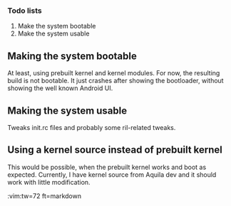 ### Todo lists
1. Make the system bootable
2. Make the system usable

## Making the system bootable
At least, using prebuilt kernel and kernel modules. For now, the
resulting build is not bootable. It just crashes after showing the
bootloader, without showing the well known Android UI.

## Making the system usable
Tweaks init.rc files and probably some ril-related tweaks.

## Using a kernel source instead of prebuilt kernel
This would be possible, when the prebuilt kernel works and boot as
expected. Currently, I have kernel source from Aquila dev and it should
work with little modification.

:vim:tw=72 ft=markdown
